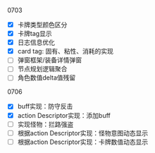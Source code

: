 0703

- [x] 卡牌类型颜色区分
- [x] 卡牌tag显示
- [x] 日志信息优化
- [x] card tag: 固有、粘性、消耗的实现
- [ ] 弹窗框架/装备详情弹窗
- [ ] 节点规划逻辑聚合
- [ ] 角色数值delta值残留

0706

- [x] buff实现：防守反击
- [x] action Descriptor实现：添加buff
- [ ] 实现怪物：拦路强盗
- [ ] 根据action Descriptor实现：怪物意图动态显示
- [ ] 根据action Descriptor实现：卡牌数值动态显示
